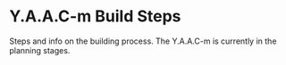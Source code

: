 <!-- ======================================== yaacm-build.md Start ======================================== -->


<!-- ------------------------------ Intro Start ------------------------------ -->

# Y.A.A.C-m Build Steps

Steps and info on the building process.  The Y.A.A.C-m is currently in the planning stages.

<!-- ------------------------------ Intro End ------------------------------ -->


<!-- ======================================== yaacm-build.md End ======================================== -->
